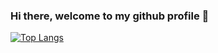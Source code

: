 ### Hi there, welcome to my github profile 👋
[![Top Langs](https://github-readme-stats.vercel.app/api/top-langs/?username=illiyyin&layout=compact)](https://github.com/illiyyin)
<!--
**illiyyin/illiyyin** is a ✨ _special_ ✨ repository because its `README.md` (this file) appears on your GitHub profile.

Here are some ideas to get you started:

- 🔭 I’m currently working on ...
- 🌱 I’m currently learning ...
- 👯 I’m looking to collaborate on ...
- 🤔 I’m looking for help with ...
- 💬 Ask me about ...
- 📫 How to reach me: ...
- 😄 Pronouns: ...
- ⚡ Fun fact: ...
-->
